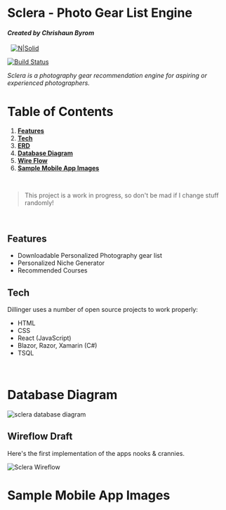 # Sclera - Photo Gear List Engine
#### *Created by Chrishaun Byrom*
&nbsp;
[![N|Solid](https://cldup.com/dTxpPi9lDf.thumb.png)](https://nodesource.com/products/nsolid)

[![Build Status](https://travis-ci.com/merchp/sclera.svg?branch=master)](https://travis-ci.com/github/merchp/sclera)

*Sclera is a photography gear recommendation engine for aspiring or experienced photographers.*
&nbsp;
# Table of Contents

1. **[Features](#Features)** 
2. **[Tech](#Tech)**
3. **[ERD](ERD)**
4. **[Database Diagram](#Database_Diagram)**
5. **[Wire Flow](#Wire_Flow_Draft)**
6. **[Sample Mobile App Images](#Sample_Mobile_App_Images)**

&nbsp;

> This project is a work in progress, so don't be mad if I change stuff randomly!

&nbsp;
## Features 


- Downloadable Personalized Photography gear list
- Personalized Niche Generator
- Recommended Courses
&nbsp;
## Tech

Dillinger uses a number of open source projects to work properly:

- HTML
- CSS
- React (JavaScript)
- Blazor, Razor, Xamarin (C#)
- TSQL

&nbsp;
# Database Diagram

![sclera database diagram](https://user-images.githubusercontent.com/46344252/108671946-1cadca00-7496-11eb-9973-67024e2a6691.JPG)

## Wireflow Draft
Here's the first implementation of the apps nooks & crannies.

![Sclera Wireflow](https://user-images.githubusercontent.com/46344252/108671452-53371500-7495-11eb-9764-6737901b3530.png)

# Sample Mobile App Images


